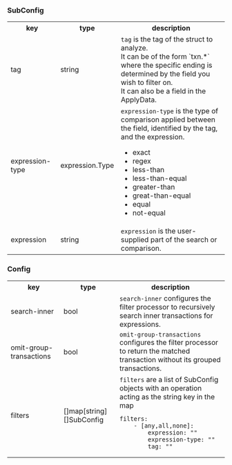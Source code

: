
### SubConfig
<table>
<tr>
<th>key</th><th>type</th><th>description</th>

<tr><td>tag</td><td>string</td><td> <code>tag</code> is the tag of the struct to analyze.<br/>
	It can be of the form `txn.*` where the specific ending is determined by the field you wish to filter on.<br/>
	It can also be a field in the ApplyData.
</td></tr>

<tr><td>expression-type</td><td>expression.Type</td><td> <code>expression-type</code> is the type of comparison applied between the field, identified by the tag, and the expression.<br/>
	<ul>
		<li>exact</li>
		<li>regex</li>
		<li>less-than</li>
		<li>less-than-equal</li>
		<li>greater-than</li>
		<li>great-than-equal</li>
		<li>equal</li>
		<li>not-equal</li>
	</ul>
</td></tr>

<tr><td>expression</td><td>string</td><td><code>expression</code> is the user-supplied part of the search or comparison.
</td></tr>
</table>


### Config
<table>
<tr>
<th>key</th><th>type</th><th>description</th>

<tr><td>search-inner</td><td>bool</td><td><code>search-inner</code> configures the filter processor to recursively search inner transactions for expressions.
</td></tr>

<tr><td>omit-group-transactions</td><td>bool</td><td><code>omit-group-transactions</code> configures the filter processor to return the matched transaction without its grouped transactions.
</td></tr>

<tr><td>filters</td><td>[]map[string][]SubConfig</td><td> <code>filters</code> are a list of SubConfig objects with an operation acting as the string key in the map

	filters:
		- [any,all,none]:
			expression: ""
			expression-type: ""
			tag: ""
</td></tr>
</table>

